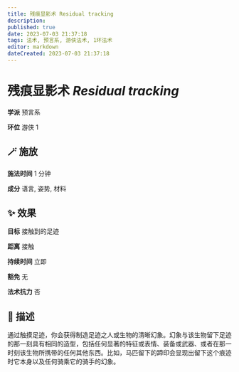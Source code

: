 ```yaml
---
title: 残痕显影术 Residual tracking
description: 
published: true
date: 2023-07-03 21:37:18
tags: 法术, 预言系, 游侠法术, 1环法术
editor: markdown
dateCreated: 2023-07-03 21:37:18
---
```


# **残痕显影术** *Residual tracking*

**学派** 预言系 

**环位** 游侠 1

## 🪄 施放

**施法时间** 1 分钟

**成分** 语言, 姿势, 材料

## ✨ 效果 

**目标** 接触到的足迹 

**距离** 接触  

**持续时间** 立即 

**豁免** 无

**法术抗力** 否

## 📖 描述

通过触摸足迹，你会获得制造足迹之人或生物的清晰幻象。幻象与该生物留下足迹的那一刻具有相同的造型，包括任何显著的特征或表情、装备或武器、或者在那一时刻该生物所携带的任何其他东西。比如，马匹留下的蹄印会显现出留下这个痕迹时它本身以及任何骑乘它的骑手的幻象。
    